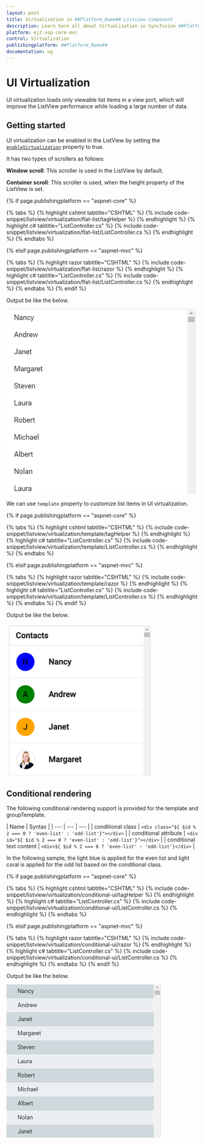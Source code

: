 ```yaml
---
layout: post
title: Virtualization in ##Platform_Name## Listview Component
description: Learn here all about Virtualization in Syncfusion ##Platform_Name## Listview component of Syncfusion Essential JS 2 and more.
platform: ej2-asp-core-mvc
control: Virtualization
publishingplatform: ##Platform_Name##
documentation: ug
---
```



# UI Virtualization

UI virtualization loads only viewable list items in a view port, which will improve the ListView performance while loading a large number of data.

## Getting started

UI virtualization can be enabled in the ListView by setting the
[`enableVirtualization`](https://help.syncfusion.com/cr/aspnetcore-js2/Syncfusion.EJ2.Lists.ListView.html#Syncfusion_EJ2_Lists_ListView_EnableVirtualization)
property to true.

It has two types of scrollers as follows:

**Window scroll**: This scroller is used in the ListView by default.

**Container scroll**: This scroller is used, when the height property of the ListView is set.

{% if page.publishingplatform == "aspnet-core" %}

{% tabs %}
{% highlight cshtml tabtitle="CSHTML" %}
{% include code-snippet/listview/virtualization/flat-list/tagHelper %}
{% endhighlight %}
{% highlight c# tabtitle="ListController.cs" %}
{% include code-snippet/listview/virtualization/flat-list/ListController.cs %}
{% endhighlight %}
{% endtabs %}

{% elsif page.publishingplatform == "aspnet-mvc" %}

{% tabs %}
{% highlight razor tabtitle="CSHTML" %}
{% include code-snippet/listview/virtualization/flat-list/razor %}
{% endhighlight %}
{% highlight c# tabtitle="ListController.cs" %}
{% include code-snippet/listview/virtualization/flat-list/ListController.cs %}
{% endhighlight %}
{% endtabs %}
{% endif %}



Output be like the below.

![ASP .NET Core ListView - Virtualization](./images/virtualization.png)

We can use `template` property to customize list items in UI virtualization.

{% if page.publishingplatform == "aspnet-core" %}

{% tabs %}
{% highlight cshtml tabtitle="CSHTML" %}
{% include code-snippet/listview/virtualization/template/tagHelper %}
{% endhighlight %}
{% highlight c# tabtitle="ListController.cs" %}
{% include code-snippet/listview/virtualization/template/ListController.cs %}
{% endhighlight %}
{% endtabs %}

{% elsif page.publishingplatform == "aspnet-mvc" %}

{% tabs %}
{% highlight razor tabtitle="CSHTML" %}
{% include code-snippet/listview/virtualization/template/razor %}
{% endhighlight %}
{% highlight c# tabtitle="ListController.cs" %}
{% include code-snippet/listview/virtualization/template/ListController.cs %}
{% endhighlight %}
{% endtabs %}
{% endif %}



Output be like the below.

![ASP .NET Core ListView - Virtualization Template](./images/virtualization-template.png)

## Conditional rendering

The following conditional rendering support is provided for the template and groupTemplate.

| Name | Syntax |
| --- | --- | --- |
| conditional class | `<div class="${ $id % 2 === 0 ? 'even-list' : 'odd-list'}"></div>`  |
| conditional attribute | `<div id="${ $id % 2 === 0 ? 'even-list' : 'odd-list'}"></div>`  |
| conditional text content | `<div>${ $id % 2 === 0 ? 'even-list' : 'odd-list'}</div>`  |

In the following sample, the light blue is applied for the even list and light coral is applied for the odd list based on the conditional class.

{% if page.publishingplatform == "aspnet-core" %}

{% tabs %}
{% highlight cshtml tabtitle="CSHTML" %}
{% include code-snippet/listview/virtualization/conditional-ui/tagHelper %}
{% endhighlight %}
{% highlight c# tabtitle="ListController.cs" %}
{% include code-snippet/listview/virtualization/conditional-ui/ListController.cs %}
{% endhighlight %}
{% endtabs %}

{% elsif page.publishingplatform == "aspnet-mvc" %}

{% tabs %}
{% highlight razor tabtitle="CSHTML" %}
{% include code-snippet/listview/virtualization/conditional-ui/razor %}
{% endhighlight %}
{% highlight c# tabtitle="ListController.cs" %}
{% include code-snippet/listview/virtualization/conditional-ui/ListController.cs %}
{% endhighlight %}
{% endtabs %}
{% endif %}



Output be like the below.

![ASP .NET Core ListView - Virtualization Conditional](./images/virtualization-conditional.png)
